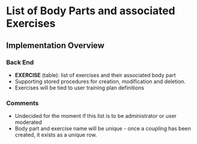 # List of Body Parts and associated Exercises

## Implementation Overview
### Back End

- **EXERCISE** (table): list of exercises and their associated body part
- Supporting stored procedures for creation, modification and deletion.
- Exercises will be tied to user training plan definitions

### Comments
- Undecided for the moment if this list is to be administrator or user moderated
- Body part and exercise name will be unique - once a coupling has been created, it exists as a unique row.
